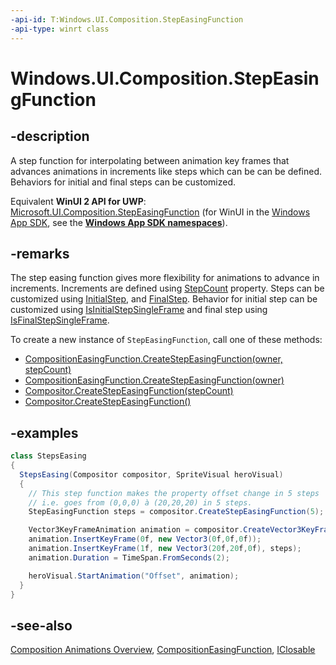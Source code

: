 ```yaml
---
-api-id: T:Windows.UI.Composition.StepEasingFunction
-api-type: winrt class
---
```


<!-- Class syntax.
public class StepEasingFunction : Windows.UI.Composition.CompositionEasingFunction, Windows.UI.Composition.IStepEasingFunction
-->

# Windows.UI.Composition.StepEasingFunction

## -description

A step function for interpolating between animation key frames that advances animations in increments like steps which can be can be defined. Behaviors for initial and final steps can be customized.

Equivalent **WinUI 2 API for UWP**: [Microsoft.UI.Composition.StepEasingFunction](/windows/winui/api/microsoft.ui.composition.stepeasingfunction) (for WinUI in the [Windows App SDK](/windows/apps/windows-app-sdk/), see the **[Windows App SDK namespaces](/windows/windows-app-sdk/api/winrt/)**).

## -remarks

The step easing function gives more flexibility for animations to advance in increments. Increments are defined using [StepCount](stepeasingfunction_stepcount.md) property. Steps can be customized using [InitialStep](stepeasingfunction_initialstep.md), and [FinalStep](stepeasingfunction_finalstep.md). Behavior for initial step can be customized using [IsInitialStepSingleFrame](stepeasingfunction_isinitialstepsingleframe.md) and final step using [IsFinalStepSingleFrame](stepeasingfunction_isfinalstepsingleframe.md).

To create a new instance of `StepEasingFunction`, call one of these methods:

- [CompositionEasingFunction.CreateStepEasingFunction(owner, stepCount)](compositioneasingfunction_createstepeasingfunction_1100018177.md)
- [CompositionEasingFunction.CreateStepEasingFunction(owner)](compositioneasingfunction_createstepeasingfunction_1998521201.md)
- [Compositor.CreateStepEasingFunction(stepCount)](compositor_createstepeasingfunction_694397864.md)
- [Compositor.CreateStepEasingFunction()](compositor_createstepeasingfunction_1306242288.md)

## -examples

```csharp
class StepsEasing
{
  StepsEasing(Compositor compositor, SpriteVisual heroVisual)
  {
    // This step function makes the property offset change in 5 steps
    // i.e. goes from (0,0,0) à (20,20,20) in 5 steps.
    StepEasingFunction steps = compositor.CreateStepEasingFunction(5);

    Vector3KeyFrameAnimation animation = compositor.CreateVector3KeyFrameAnimation();
    animation.InsertKeyFrame(0f, new Vector3(0f,0f,0f));
    animation.InsertKeyFrame(1f, new Vector3(20f,20f,0f), steps);
    animation.Duration = TimeSpan.FromSeconds(2);

    heroVisual.StartAnimation("Offset", animation);
  }
}
```

## -see-also

[Composition Animations Overview](/windows/uwp/composition/composition-animation), [CompositionEasingFunction](compositioneasingfunction.md), [IClosable](../windows.foundation/iclosable.md)


